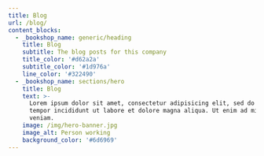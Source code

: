 ```yaml
---
title: Blog
url: /blog/
content_blocks:
  - _bookshop_name: generic/heading
    title: Blog
    subtitle: The blog posts for this company
    title_color: '#d62a2a'
    subtitle_color: '#1d976a'
    line_color: '#322490'
  - _bookshop_name: sections/hero
    title: Blog
    text: >-
      Lorem ipsum dolor sit amet, consectetur adipisicing elit, sed do eiusmod
      tempor incididunt ut labore et dolore magna aliqua. Ut enim ad minim
      veniam.
    image: /img/hero-banner.jpg
    image_alt: Person working
    background_color: '#6d6969'
---
```

